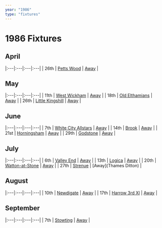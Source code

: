 ```yaml
---
year: "1986"
type: "fixtures"
---
```


# 1986 Fixtures

## April

|:---|:---|:---|:---|
| 26th | [Petts Wood](1986-petts-wood.md) | [Away](https://goo.gl/maps/GSxny1YCCc3PhEtD6) |

## May

|:---|:---|:---|:---|
| 11th | [West Wickham](1986-west-wickham.md) | [Away](https://goo.gl/maps/R162C8s9yvefRe4L9) |
| 18th | [Old Elthamians](1986-old-elthamians.md) | [Away](https://goo.gl/maps/FQbBNZQTFggEmhfv9) |
| 26th | [Little Kingshill](1986-little-kingshill.md) | [Away](https://goo.gl/maps/JPwm5tfBfK6cjv9m6) |

## June

|:---|:---|:---|:---|
| 7th | [White City Allstars](1986-white-city-allstars.md) | [Away](https://goo.gl/maps/egz4qaWtCgyq7tRr6) |
| 14th | [Brook](1986-brook.md) | [Away](https://goo.gl/maps/dQwigbDWBHfwzub68) |
| 21st | [Horningsham](1986-horningsham.md) | [Away](https://goo.gl/maps/SNpXcsajYDXfjmff7) |
| 29th | [Godstone](1986-godstone.md) | [Away](https://goo.gl/maps/i6DdpB1xs1iAaEMr5) |

## July

|:---|:---|:---|:---|
| 6th | [Valley End](1986-valley-end.md) | [Away](https://goo.gl/maps/nmiXsK8NVvZtpB1GA) |
| 13th | [Logica](1986-logica.md) | [Away](https://goo.gl/maps/Fx66VqDovzYn2pBCA) |
| 20th | [Watton-at-Stone](1986-watton-at-stone.md) | [Away](https://goo.gl/maps/JPBQawMsjLgYtVHk9) |
| 27th | [Strenue](1986-strenue.md) | [Away](Thames Ditton) |

## August

|:---|:---|:---|:---|
| 10th | [Newdigate](1986-newdigate.md) | [Away](https://goo.gl/maps/9uAr2nHj19CJDEjw6) |
| 17th | [Harrow 3rd XI](1986-harrow-3rd-xi.md) | [Away](https://goo.gl/maps/qokc3D9YALzRB8xz6) |

## September

|:---|:---|:---|:---|
| 7th | [Stowting](1986-stowting.md) | [Away](https://goo.gl/maps/3Br4woRQXRqh9Uje8) |